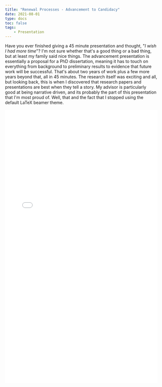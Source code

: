 ```yaml
---
title: "Renewal Processes - Advancement to Candidacy"
date: 2021-08-01
type: docs
toc: false
tags:
    - Presentation
---
```


<div class = "custom-project-paragraph">
Have you ever finished giving a 45 minute presentation and thought, "<i>I wish I had more time</i>"? I'm not sure whether that's a good thing or a bad thing, but at least my family said nice things. The advancement presentation is essentially a proposal for a PhD dissertation, meaning it has to touch on everything from background to preliminary results to evidence that future work will be successful. That's about two years of work plus a few more years beyond that, all in 45 minutes. The research itself was exciting and all, but looking back, this is when I discovered that research papers and presentations are best when they tell a story. My advisor is particularly good at being narrative driven, and its probably the part of this presentation that I'm most proud of. Well, that and the fact that I stopped using the default LaTeX beamer theme.
</div>
<br>
<embed src="/projects/atc_pres.pdf" type="application/pdf" width="100%" height="900px" />
